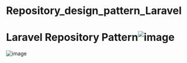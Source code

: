 # Repository_design_pattern_Laravel
# Laravel Repository Pattern![image](https://github.com/AbetiouSN/Repository_design_pattern_Laravel/assets/89549277/080af51e-49be-43b8-a731-3b3501872e97)
![image](https://github.com/AbetiouSN/Repository_design_pattern_Laravel/assets/89549277/52c55ec3-0ef6-4c3f-a5d0-91974345e5e6)
